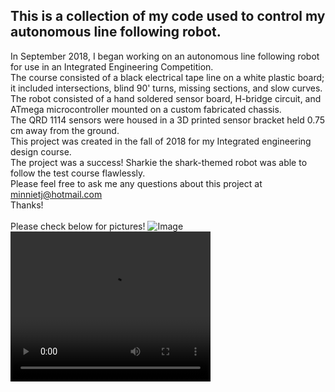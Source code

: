 
## This is a collection of my code used to control my autonomous line following robot.
In September 2018, I began working on an autonomous line following robot for use in an Integrated Engineering Competition.\
The course consisted of a black electrical tape line on a white plastic board; it included 
intersections, blind 90' turns, missing sections, and slow curves. \
The robot consisted of a hand soldered sensor board, H-bridge circuit, and ATmega microcontroller mounted on a custom fabricated chassis.\
The QRD 1114 sensors were housed in a 3D printed sensor bracket held 0.75 cm away from the ground.\
This project was created in the fall of 2018 for my Integrated engineering design course.\
The project was a success! Sharkie the shark-themed robot was able to follow the test course flawlessly.\
Please feel free to ask me any questions about this project at minnietj@hotmail.com\
Thanks!\
\
Please check below for pictures!
![Image](https://github.com/Minnietj/minnietj.github.io/blob/master/Line%20Following%20Robot/IMG_20190124_141636.jpg)\
<video width="320" height="240" controls>
  <source src="https://github.com/Minnietj/minnietj.github.io/blob/master/Line%20Following%20Robot/VID_20190115_102250%20(1).mp4" type="video/mp4">
</video>
      
